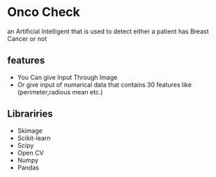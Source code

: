 
# Onco Check 
an Artificial Intelligent that is used to detect either a patient has Breast Cancer or not

## features
- You Can give Input Through Image
- Or give input of numarical  data that contains 30 features like (perimeter,radious mean etc.)

## Librariries
- Skimage
- Scikit-learn
- Scipy
- Open CV
- Numpy
- Pandas
